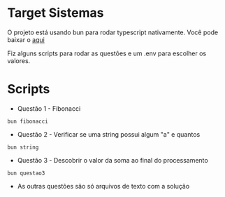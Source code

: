# Target Sistemas

O projeto está usando bun para rodar typescript nativamente.
Você pode baixar o [aqui](https://bun.sh)

Fiz alguns scripts para rodar as questões e um .env para escolher os valores.

# Scripts

* Questão 1 - Fibonacci
```shell
bun fibonacci
```

* Questão 2 - Verificar se uma string possui algum "a" e quantos
```shell
bun string
```

* Questão 3 - Descobrir o valor da soma ao final do processamento
```shell
bun questao3
```

* As outras questões são só arquivos de texto com a solução
